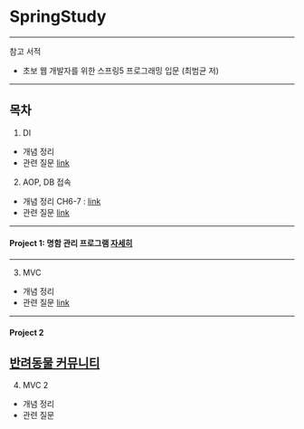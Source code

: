 # SpringStudy
---
참고 서적
* 초보 웹 개발자를 위한 스프링5 프로그래밍 입문 (최범균 저)

---
## 목차
1. DI  
* 개념 정리  
* 관련 질문  [link](https://github.com/kjsu0209/SpringStudy/blob/master/200807/ch3-5_question.md)
2. AOP, DB 접속  
* 개념 정리  CH6-7 : [link](https://github.com/kjsu0209/SpringStudy/blob/master/200814/chap06-7.pdf)
* 관련 질문  [link](https://github.com/kjsu0209/SpringStudy/blob/master/200814/%EB%A9%B4%EC%A0%91%EC%A7%88%EB%AC%B8.md)   
---
#### Project 1: 명함 관리 프로그램 [자세히](https://www.edwith.org/boostcourse-web-be/joinLectures/28364)   
---   
3. MVC   
* 개념 정리   
* 관련 질문 [link](https://github.com/kjsu0209/SpringStudy/blob/master/200821/MVCquestions.md)         
---
#### Project 2       
[반려동물 커뮤니티]()         
---    
4. MVC 2     
* 개념 정리        
* 관련 질문        
